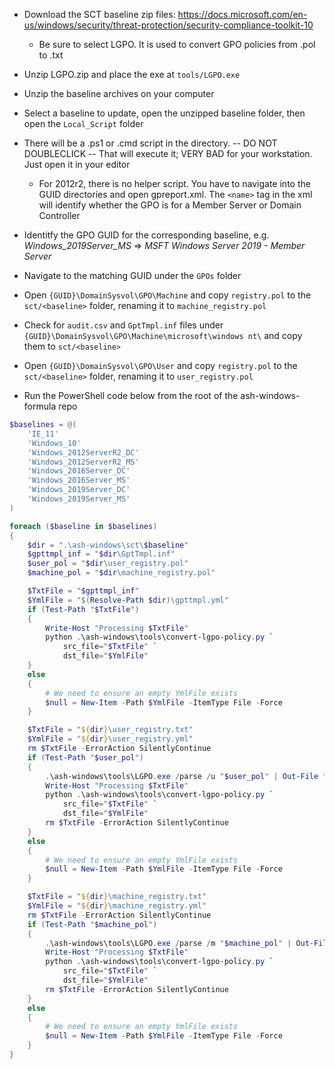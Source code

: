 - Download the SCT baseline zip files: https://docs.microsoft.com/en-us/windows/security/threat-protection/security-compliance-toolkit-10
  - Be sure to select LGPO. It is used to convert GPO policies from .pol to .txt

- Unzip LGPO.zip and place the exe at `tools/LGPO.exe`

- Unzip the baseline archives on your computer

- Select a baseline to update, open the unzipped baseline folder, then open the `Local_Script` folder

- There will be a .ps1 or .cmd script in the directory. -- DO NOT DOUBLECLICK -- That will execute it; VERY BAD for your workstation. Just open it in your editor
  - For 2012r2, there is no helper script. You have to navigate into the GUID directories and open gpreport.xml. The `<name>` tag in the xml will identify whether the GPO is for a Member Server or Domain Controller

- Identitfy the GPO GUID for the corresponding baseline, e.g. *Windows_2019Server_MS* => *MSFT Windows Server 2019 - Member Server*

- Navigate to the matching GUID under the `GPOs` folder

- Open `{GUID}\DomainSysvol\GPO\Machine` and copy `registry.pol` to the `sct/<baseline>` folder, renaming it to `machine_registry.pol`

- Check for `audit.csv` and `GptTmpl.inf` files under `{GUID}\DomainSysvol\GPO\Machine\microsoft\windows nt\` and copy them to `sct/<baseline>`

- Open `{GUID}\DomainSysvol\GPO\User` and copy `registry.pol` to the `sct/<baseline>` folder, renaming it to `user_registry.pol`

- Run the PowerShell code below from the root of the ash-windows-formula repo

```powershell
$baselines = @(
    'IE_11'
    'Windows_10'
    'Windows_2012ServerR2_DC'
    'Windows_2012ServerR2_MS'
    'Windows_2016Server_DC'
    'Windows_2016Server_MS'
    'Windows_2019Server_DC'
    'Windows_2019Server_MS'
)

foreach ($baseline in $baselines)
{
    $dir = ".\ash-windows\sct\$baseline"
    $gpttmpl_inf = "$dir\GptTmpl.inf"
    $user_pol = "$dir\user_registry.pol"
    $machine_pol = "$dir\machine_registry.pol"

    $TxtFile = "$gpttmpl_inf"
    $YmlFile = "$(Resolve-Path $dir)\gpttmpl.yml"
    if (Test-Path "$TxtFile")
    {
        Write-Host "Processing $TxtFile"
        python .\ash-windows\tools\convert-lgpo-policy.py `
            src_file="$TxtFile" `
            dst_file="$YmlFile"
    }
    else
    {
        # We need to ensure an empty YmlFile exists
        $null = New-Item -Path $YmlFile -ItemType File -Force
    }

    $TxtFile = "${dir}\user_registry.txt"
    $YmlFile = "${dir}\user_registry.yml"
    rm $TxtFile -ErrorAction SilentlyContinue
    if (Test-Path "$user_pol")
    {
        .\ash-windows\tools\LGPO.exe /parse /u "$user_pol" | Out-File "$TxtFile" -Encoding "ascii"
        Write-Host "Processing $TxtFile"
        python .\ash-windows\tools\convert-lgpo-policy.py `
            src_file="$TxtFile" `
            dst_file="$YmlFile"
        rm $TxtFile -ErrorAction SilentlyContinue
    }
    else
    {
        # We need to ensure an empty YmlFile exists
        $null = New-Item -Path $YmlFile -ItemType File -Force
    }

    $TxtFile = "${dir}\machine_registry.txt"
    $YmlFile = "${dir}\machine_registry.yml"
    rm $TxtFile -ErrorAction SilentlyContinue
    if (Test-Path "$machine_pol")
    {
        .\ash-windows\tools\LGPO.exe /parse /m "$machine_pol" | Out-File "$TxtFile" -Encoding "ascii"
        Write-Host "Processing $TxtFile"
        python .\ash-windows\tools\convert-lgpo-policy.py `
            src_file="$TxtFile" `
            dst_file="$YmlFile"
        rm $TxtFile -ErrorAction SilentlyContinue
    }
    else
    {
        # We need to ensure an empty YmlFile exists
        $null = New-Item -Path $YmlFile -ItemType File -Force
    }
}
```
